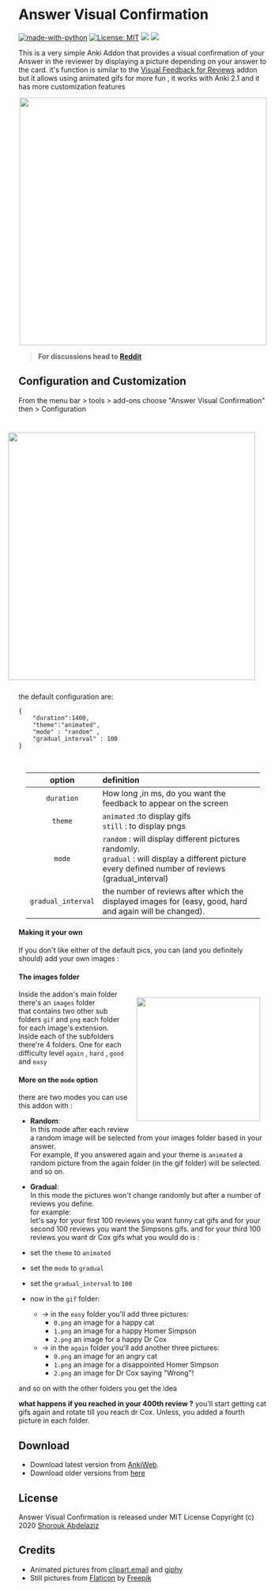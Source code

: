 # Answer Visual Confirmation
[![made-with-python](https://img.shields.io/badge/Made%20with-Python-1f425f.svg)](https://www.python.org/) [![License: MIT](https://img.shields.io/badge/License-MIT-yellow.svg)](https://opensource.org/licenses/MIT)
<a title="Rate on AnkiWeb" href="https://ankiweb.net/shared/info/1208806023"><img src="https://glutanimate.com/logos/ankiweb-rate.svg"></a> <a title="Buy me a coffee :)" href="https://ko-fi.com/B0B51L5RI"><img src="https://img.shields.io/badge/ko--fi-contribute-%23579ebd.svg"></a>



This is a very simple Anki Addon that provides a visual confirmation of your Answer in the reviewer by displaying a picture depending on your answer to the card. it's function is  similar to the [Visual Feedback for Reviews](https://ankiweb.net/shared/info/1749604199) addon but it allows using animated gifs for more fun , it works with Anki 2.1 and it has more customization features<br>
<b>
<p   align="center" >
<img style="width:500px" src="https://github.com/my-Anki/answer-visual-confirmation/blob/master/screenshots/screenrecord.gif?raw=true"  >  
</p>

>For discussions head to  [Reddit](https://www.reddit.com/r/Anki/comments/g64qe0/addon_release_visual_confirmation_for_anki_21/)

</b>

## Configuration and Customization

From the menu bar > tools > add-ons
choose "Answer Visual Confirmation" then > Configuration

<p>
<img  align="right" style="margin:25px;"  width="500px" src="https://github.com/my-Anki/answer-visual-confirmation/blob/master/screenshots/screenrecord2.gif?raw=true"  >  


the default configuration are: <br>
```
{
    "duration":1400,
    "theme":"animated",
    "mode" : "random" ,
    "gradual_interval" : 100
}
```
</p>

<br>

<p style="margin:15px;" >

| option        | definition    |
| :-------------: |:-------------|
| `duration`    | How long ,in ms, do you want the feedback to appear on the screen |
| `theme`      | `animated` :to display gifs <br>  `still` : to display pngs    |
| `mode`       |  `random` : will display different pictures randomly. <br>  `gradual` :  will display a different picture every defined number of reviews (gradual_interval)      |
| `gradual_interval`       | the number of reviews after which the displayed images for (easy, good, hard and again will be changed).      |

</p>

#### Making it your own
If you don't like either of the default pics, you can (and you definitely should) add your own images  :<br>

#### The images folder

<img align="right"  width="250px" style="margin:15px;" src="https://github.com/my-Anki/answer-visual-confirmation/blob/master/screenshots/screenshot.PNG?raw=true"  >  

Inside the addon's main folder there's an `images` folder <br>
that contains two other sub folders `gif` and `png` each folder for each image's extension.<br>
Inside each of the subfolders there're 4 folders. One for each difficulty level `again` , `hard` , `good` and `easy`


#### More on the `mode` option
there are two modes you can use this addon with :
* <b>Random</b>:<br>
In this mode after each review a random image will be selected from your images folder based in your answer. <br>
For example, If you answered again and your theme is `animated`
a random picture from the again folder (in the gif folder) will be selected. and so on.

* <b>Gradual</b>:<br>
In this mode the pictures won't change randomly but after a number of reviews you define.<br>
for example: <br>
let's say for your first 100 reviews you want funny cat gifs
and for your second 100 reviews you want the Simpsons gifs.
and for your third 100 reviews you want dr Cox gifs
what you would do is : <br>
* set the `theme` to `animated`
* set the `mode` to `gradual`
* set the `gradual_interval` to `100`
* now in the `gif` folder:
  - → in the `easy` folder you'll add three pictures:
    - `0.png` an image for a happy cat
    - `1.png` an image for a happy Homer Simpson
    - `2.png` an image for a happy Dr Cox
  - → in the `again` folder you'll add another three pictures:
    - `0.png` an image for an angry cat
    - `1.png` an image for a disappointed Homer Simpson
    - `2.png` an image for Dr Cox saying "Wrong"!

and so on with the other folders you get the idea

<b>what happens if you reached in your 400th review ?</b>
you'll start getting cat gifs again and rotate till you reach dr Cox. Unless, you added a fourth picture in each folder.

## Download
* Download latest version from [AnkiWeb](https://ankiweb.net/shared/info/1208806023).
* Download older versions from [here](https://github.com/my-Anki/answer-visual-confirmation/releases)

## License
Answer Visual Confirmation is released under MIT License Copyright (c) 2020 [Shorouk Abdelaziz](https://shorouk.xyz)

## Credits
* Animated pictures from [clipart.email](https://www.clipart.email/) and [giphy](https://giphy.com/)
* Still pictures from [Flaticon](https://www.flaticon.com/) by [Freepik](https://www.flaticon.com/authors/freepik)
